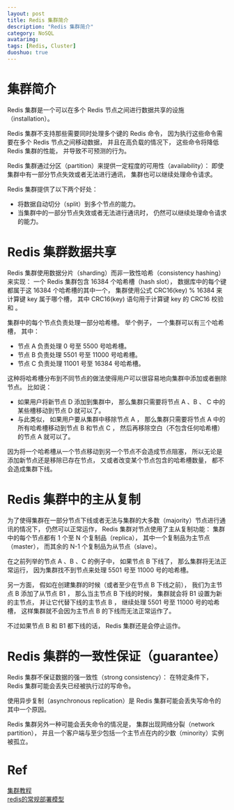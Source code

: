 ```yaml
---
layout: post
title: Redis 集群简介
description: "Redis 集群简介"
category: NoSQL
avatarimg:
tags: [Redis, Cluster]
duoshuo: true
---
```


# 集群简介


Redis 集群是一个可以在多个 Redis 节点之间进行数据共享的设施（installation）。

Redis 集群不支持那些需要同时处理多个键的 Redis 命令， 因为执行这些命令需要在多个 Redis 节点之间移动数据， 并且在高负载的情况下， 这些命令将降低 Redis 集群的性能， 并导致不可预测的行为。

Redis 集群通过分区（partition）来提供一定程度的可用性（availability）： 即使集群中有一部分节点失效或者无法进行通讯， 集群也可以继续处理命令请求。

Redis 集群提供了以下两个好处：

* 将数据自动切分（split）到多个节点的能力。
* 当集群中的一部分节点失效或者无法进行通讯时， 仍然可以继续处理命令请求的能力。



# Redis 集群数据共享



Redis 集群使用数据分片（sharding）而非一致性哈希（consistency hashing）来实现： 一个 Redis 集群包含 16384 个哈希槽（hash slot）， 数据库中的每个键都属于这 16384 个哈希槽的其中一个， 集群使用公式 CRC16(key) % 16384 来计算键 key 属于哪个槽， 其中 CRC16(key) 语句用于计算键 key 的 CRC16 校验和 。

集群中的每个节点负责处理一部分哈希槽。 举个例子， 一个集群可以有三个哈希槽， 其中：

* 节点 A 负责处理 0 号至 5500 号哈希槽。
* 节点 B 负责处理 5501 号至 11000 号哈希槽。
* 节点 C 负责处理 11001 号至 16384 号哈希槽。

这种将哈希槽分布到不同节点的做法使得用户可以很容易地向集群中添加或者删除节点。 比如说：

* 如果用户将新节点 D 添加到集群中， 那么集群只需要将节点 A 、B 、 C 中的某些槽移动到节点 D 就可以了。
* 与此类似， 如果用户要从集群中移除节点 A ， 那么集群只需要将节点 A 中的所有哈希槽移动到节点 B 和节点 C ， 然后再移除空白（不包含任何哈希槽）的节点 A 就可以了。

因为将一个哈希槽从一个节点移动到另一个节点不会造成节点阻塞， 所以无论是添加新节点还是移除已存在节点， 又或者改变某个节点包含的哈希槽数量， 都不会造成集群下线。



# Redis 集群中的主从复制



为了使得集群在一部分节点下线或者无法与集群的大多数（majority）节点进行通讯的情况下， 仍然可以正常运作， Redis 集群对节点使用了主从复制功能： 集群中的每个节点都有 1 个至 N 个复制品（replica）， 其中一个复制品为主节点（master）， 而其余的 N-1 个复制品为从节点（slave）。

在之前列举的节点 A 、B 、C 的例子中， 如果节点 B 下线了， 那么集群将无法正常运行， 因为集群找不到节点来处理 5501 号至 11000 号的哈希槽。

另一方面， 假如在创建集群的时候（或者至少在节点 B 下线之前）， 我们为主节点 B 添加了从节点 B1 ， 那么当主节点 B 下线的时候， 集群就会将 B1 设置为新的主节点， 并让它代替下线的主节点 B ， 继续处理 5501 号至 11000 号的哈希槽， 这样集群就不会因为主节点 B 的下线而无法正常运作了。

不过如果节点 B 和 B1 都下线的话， Redis 集群还是会停止运作。



# Redis 集群的一致性保证（guarantee）


Redis 集群不保证数据的强一致性（strong consistency）： 在特定条件下， Redis 集群可能会丢失已经被执行过的写命令。

使用异步复制（asynchronous replication）是 Redis 集群可能会丢失写命令的其中一个原因。

Redis 集群另外一种可能会丢失命令的情况是， 集群出现网络分裂（network partition）， 并且一个客户端与至少包括一个主节点在内的少数（minority）实例被孤立。


# Ref
[集群教程](http://redisdoc.com/topic/cluster-tutorial.html)  
[redis的常规部署模型](http://blog.csdn.net/daiyudong2020/article/details/51553948)  
